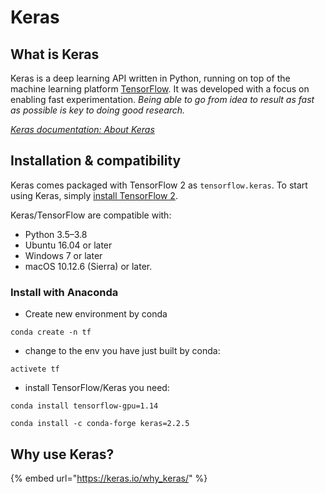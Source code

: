 # Keras

## What is Keras

Keras is a deep learning API written in Python, running on top of the machine learning platform [TensorFlow](https://github.com/tensorflow/tensorflow). It was developed with a focus on enabling fast experimentation. _Being able to go from idea to result as fast as possible is key to doing good research._

[_Keras documentation: About Keras_](https://keras.io/about/)

## Installation & compatibility <a href="#installation-amp-compatibility" id="installation-amp-compatibility"></a>

Keras comes packaged with TensorFlow 2 as `tensorflow.keras`. To start using Keras, simply [install TensorFlow 2](https://www.tensorflow.org/install).

Keras/TensorFlow are compatible with:

* Python 3.5–3.8
* Ubuntu 16.04 or later
* Windows 7 or later
* macOS 10.12.6 (Sierra) or later.

### Install with Anaconda

* Create new environment by conda

`conda create -n tf`

* change to the env you have just built by conda:

`activete tf`

* install TensorFlow/Keras  you need:

`conda install tensorflow-gpu=1.14`

`conda install -c conda-forge keras=2.2.5`

## Why use Keras?

{% embed url="https://keras.io/why_keras/" %}

